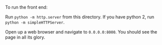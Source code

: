 To run the front end:

Run `python -m http.server` from this directory. If you have python 2, run `python -m simpleHTTPServer`.

Open up a web browser and navigate to `0.0.0.0:8000`. You should see the page in all its glory.
